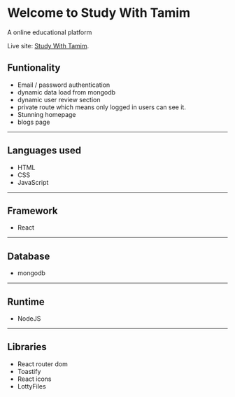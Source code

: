 # Welcome to Study With Tamim

A online educational platform

Live site: [Study With Tamim](https://github.com/facebook/create-react-app).

## Funtionality
- Email / password authentication
- dynamic data load from mongodb
- dynamic user review section
- private route which means only logged in users can see it.
- Stunning homepage
- blogs page

----


## Languages used
- HTML
- CSS
- JavaScript


----------------


## Framework
- React
--------------------------------
## Database
- mongodb
---
## Runtime
- NodeJS
--------------------------------
## Libraries
- React router dom
- Toastify
- React icons
- LottyFiles